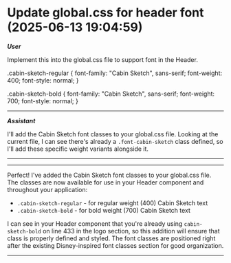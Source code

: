 <!-- Generated by SpecStory -->

# Update global.css for header font (2025-06-13 19:04:59)

_**User**_


Implement this into the global.css file to support font in the Header. 

.cabin-sketch-regular {
  font-family: "Cabin Sketch", sans-serif;
  font-weight: 400;
  font-style: normal;
}

.cabin-sketch-bold {
  font-family: "Cabin Sketch", sans-serif;
  font-weight: 700;
  font-style: normal;
}


---

_**Assistant**_

I'll add the Cabin Sketch font classes to your global.css file. Looking at the current file, I can see there's already a `.font-cabin-sketch` class defined, so I'll add these specific weight variants alongside it.

---



---

Perfect! I've added the Cabin Sketch font classes to your global.css file. The classes are now available for use in your Header component and throughout your application:

- `.cabin-sketch-regular` - for regular weight (400) Cabin Sketch text
- `.cabin-sketch-bold` - for bold weight (700) Cabin Sketch text

I can see in your Header component that you're already using `cabin-sketch-bold` on line 433 in the logo section, so this addition will ensure that class is properly defined and styled. The font classes are positioned right after the existing Disney-inspired font classes section for good organization.

---

